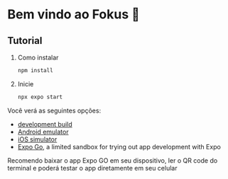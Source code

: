 # Bem vindo ao Fokus 👋

## Tutorial

1. Como instalar

   ```bash
   npm install
   ```

2. Inicie

   ```bash
   npx expo start
   ```

Você verá as seguintes opções:

- [development build](https://docs.expo.dev/develop/development-builds/introduction/)
- [Android emulator](https://docs.expo.dev/workflow/android-studio-emulator/)
- [iOS simulator](https://docs.expo.dev/workflow/ios-simulator/)
- [Expo Go](https://expo.dev/go), a limited sandbox for trying out app development with Expo

Recomendo baixar o app Expo GO em seu dispositivo, ler o QR code do terminal e poderá testar o app diretamente em seu celular
